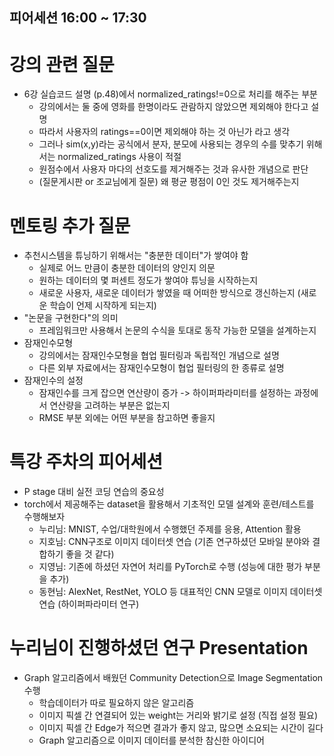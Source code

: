 ## 피어세션 16:00 ~ 17:30

# 강의 관련 질문
- 6강 실습코드 설명 (p.48)에서 normalized_ratings!=0으로 처리를 해주는 부분
    - 강의에서는 둘 중에 영화를 한명이라도 관람하지 않았으면 제외해야 한다고 설명
    - 따라서 사용자의 ratings==0이면 제외해야 하는 것 아닌가 라고 생각
    - 그러나 sim(x,y)라는 공식에서 분자, 분모에 사용되는 경우의 수를 맞추기 위해서는 normalized_ratings 사용이 적절
    - 원점수에서 사용자 마다의 선호도를 제거해주는 것과 유사한 개념으로 판단
    - (질문게시판 or 조교님에게 질문) 왜 평균 평점이 0인 것도 제거해주는지

# 멘토링 추가 질문
- 추천시스템을 튜닝하기 위해서는 "충분한 데이터"가 쌓여야 함
    - 실제로 어느 만큼이 충분한 데이터의 양인지 의문
    - 원하는 데이터의 몇 퍼센트 정도가 쌓여야 튜닝을 시작하는지
    - 새로운 사용자, 새로운 데이터가 쌓였을 때 어떠한 방식으로 갱신하는지 (새로운 학습이 언제 시작하게 되는지)
- "논문을 구현한다"의 의미
    - 프레임워크만 사용해서 논문의 수식을 토대로 동작 가능한 모델을 설계하는지
- 잠재인수모형
    - 강의에서는 잠재인수모형을 협업 필터링과 독립적인 개념으로 설명
    - 다른 외부 자료에서는 잠재인수모형이 협업 필터링의 한 종류로 설명
- 잠재인수의 설정
    - 잠재인수를 크게 잡으면 연산량이 증가 -> 하이퍼파라미터를 설정하는 과정에서 연산량을 고려하는 부분은 없는지
    - RMSE 부분 외에는 어떤 부분을 참고하면 좋을지

# 특강 주차의 피어세션
- P stage 대비 실전 코딩 연습의 중요성
- torch에서 제공해주는 dataset을 활용해서 기초적인 모델 설계와 훈련/테스트를 수행해보자
    - 누리님: MNIST, 수업/대학원에서 수행했던 주제를 응용, Attention 활용
    - 지호님: CNN구조로 이미지 데이터셋 연습 (기존 연구하셨던 모바일 분야와 결합하기 좋을 것 같다)
    - 지영님: 기존에 하셨던 자연어 처리를 PyTorch로 수행 (성능에 대한 평가 부분을 추가)
    - 동현님: AlexNet, RestNet, YOLO 등 대표적인 CNN 모델로 이미지 데이터셋 연습 (하이퍼파라미터 연구)

# 누리님이 진행하셨던 연구 Presentation
- Graph 알고리즘에서 배웠던 Community Detection으로 Image Segmentation 수행
    - 학습데이터가 따로 필요하지 않은 알고리즘
    - 이미지 픽셀 간 연결되어 있는 weight는 거리와 밝기로 설정 (직접 설정 필요)
    - 이미지 픽셀 간 Edge가 적으면 결과가 좋지 않고, 많으면 소요되는 시간이 길다
    - Graph 알고리즘으로 이미지 데이터를 분석한 참신한 아이디어